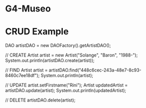 # G4-Museo

# CRUD Example 

DAO<Artist> artistDAO = new DAOFactory().getArtistDAO();

// CREATE
Artist artist = new Artist("Solange", "Baron", "1988-");
System.out.println(artistDAO.create(artist));

// FIND
Artist artist = artistDAO.find("448c6cec-243a-48e7-8c93-8460c7ee18df");
System.out.println(artist);

// UPDATE
artist.setFirstname("Rini");
Artist updatedArtist = artistDAO.update(artist);
System.out.println(updatedArtist);

// DELETE
artistDAO.delete(artist);